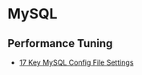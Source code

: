 # MySQL

## Performance Tuning

- [17 Key MySQL Config File Settings](http://www.speedemy.com/17-key-mysql-config-file-settings-mysql-5-7-proof/)
